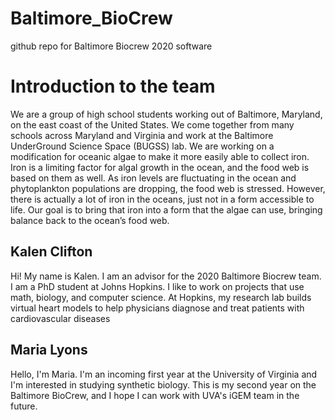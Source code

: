 # Baltimore_BioCrew
github repo for Baltimore Biocrew 2020 software

# Introduction to the team
We are a group of high school students working out of Baltimore, Maryland, on the east coast of the United States. We come together from many schools across Maryland and Virginia and work at the Baltimore UnderGround Science Space (BUGSS) lab. We are working on a modification for oceanic algae to make it more easily able to collect iron. Iron is a limiting factor for algal growth in the ocean, and the food web is based on them as well. As iron levels are fluctuating in the ocean and phytoplankton populations are dropping, the food web is stressed. However, there is actually a lot of iron in the oceans, just not in a form accessible to life. Our goal is to bring that iron into a form that the algae can use, bringing balance back to the ocean’s food web. 

## Kalen Clifton
Hi! My name is Kalen. I am an advisor for the 2020 Baltimore Biocrew team. I am a PhD student at Johns Hopkins. I like to work on projects that use math, biology, and computer science. At Hopkins, my research lab builds virtual heart models to help physicians diagnose and treat patients with cardiovascular diseases

## Maria Lyons
Hello, I'm Maria. I'm an incoming first year at the University of Virginia and I'm interested in studying synthetic biology. This is my second year on the Baltimore BioCrew, and I hope I can work with UVA's iGEM team in the future.
